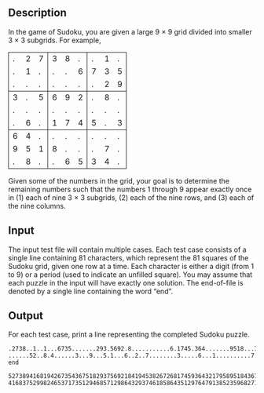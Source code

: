 <h2>Description</h2><p><span lang="en-us"><p>In the game of Sudoku, you are given a large 9 × 9 grid divided into smaller 3 × 3 subgrids. For example,</p><div align="center"><table border="1" style="border-collapse: collapse" bordercolor="#000000" rules="groups" frame="void"><colgroup span="3"></colgroup><colgroup span="3"></colgroup><colgroup span="3"></colgroup><tbody><tr><td>.</td><td>2</td><td>7</td><td>3</td><td>8</td><td>.</td><td>.</td><td>1</td><td>.</td></tr><tr><td>.</td><td>1</td><td>.</td><td>.</td><td>.</td><td>6</td><td>7</td><td>3</td><td>5</td></tr><tr><td>.</td><td>.</td><td>.</td><td>.</td><td>.</td><td>.</td><td>.</td><td>2</td><td>9</td></tr></tbody><tbody><tr><td>3</td><td>.</td><td>5</td><td>6</td><td>9</td><td>2</td><td>.</td><td>8</td><td>.</td></tr><tr><td>.</td><td>.</td><td>.</td><td>.</td><td>.</td><td>.</td><td>.</td><td>.</td><td>.</td></tr><tr><td>.</td><td>6</td><td>.</td><td>1</td><td>7</td><td>4</td><td>5</td><td>.</td><td>3</td></tr></tbody><tbody><tr><td>6</td><td>4</td><td>.</td><td>.</td><td>.</td><td>.</td><td>.</td><td>.</td><td>.</td></tr><tr><td>9</td><td>5</td><td>1</td><td>8</td><td>.</td><td>.</td><td>.</td><td>7</td><td>.</td></tr><tr><td>.</td><td>8</td><td>.</td><td>.</td><td>6</td><td>5</td><td>3</td><td>4</td><td>.</td></tr></tbody></table></div><p>Given some of the numbers in the grid, your goal is to determine the remaining numbers such that the numbers 1 through 9 appear exactly once in (1) each of nine 3 × 3 subgrids, (2) each of the nine rows, and (3) each of the nine columns.</p></span></p><h2>Input</h2><p><span lang="en-us"><p>The input test file will contain multiple cases. Each test case consists of a single line containing 81 characters, which represent the 81 squares of the Sudoku grid, given one row at a time. Each character is either a digit (from 1 to 9) or a period (used to indicate an unfilled square). You may assume that each puzzle in the input will have exactly one solution. The end-of-file is denoted by a single line containing the word “end”.</p></span></p><h2>Output</h2><p><p>For each test case, print a line representing the completed Sudoku puzzle.</p></p>

<pre><code class="language-input1">.2738..1..1...6735.......293.5692.8...........6.1745.364.......9518...7..8..6534.
......52..8.4......3...9...5.1...6..2..7........3.....6...1..........7.4.......3.
end</code></pre>

<pre><code class="language-output1">527389416819426735436751829375692184194538267268174593643217958951843672782965341
416837529982465371735129468571298643293746185864351297647913852359682714128574936</code></pre>

